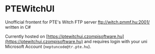 # PTEWitchUI
Unofficial frontent for PTE's Witch FTP server ftp://witch.pmmf.hu:2001/ written in C#

Currently hosted on [https://ptewitchui.czompisoftware.hu](https://ptewitchui.czompisoftware.hu) and requires login with your uni Microsoft Account (`neptuncode@tr.pte.hu`).
